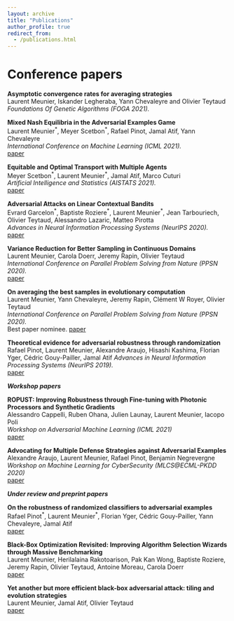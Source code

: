```yaml
---
layout: archive
title: "Publications"
author_profile: true
redirect_from:
  - /publications.html
---
```


Conference papers
======

**Asymptotic convergence rates for averaging strategies**    
Laurent Meunier, Iskander Legheraba, Yann Chevaleyre and Olivier Teytaud  
*Foundations Of Genetic Algorithms (FOGA 2021).*   


**Mixed Nash Equilibria in the Adversarial Examples Game**  
Laurent Meunier<sup>\*</sup>, Meyer Scetbon<sup>\*</sup>, Rafael Pinot, Jamal Atif, Yann Chevaleyre    
*International Conference on Machine Learning (ICML 2021).*    
[paper](https://arxiv.org/pdf/2102.06905.pdf)


**Equitable and Optimal Transport with Multiple Agents**     
Meyer Scetbon<sup>\*</sup>, Laurent Meunier<sup>\*</sup>, Jamal Atif, Marco Cuturi     
*Artificial Intelligence and Statistics (AISTATS 2021).*            
[paper](https://arxiv.org/abs/2006.07260)    


**Adversarial Attacks on Linear Contextual Bandits**      
Evrard Garcelon<sup>\*</sup>, Baptiste Roziere<sup>\*</sup>, Laurent Meunier<sup>\*</sup>, Jean Tarbouriech, Olivier Teytaud, Alessandro Lazaric, Matteo Pirotta     
*Advances in Neural Information Processing Systems (NeurIPS 2020).*     
[paper](https://arxiv.org/abs/2002.03839)     


**Variance Reduction for Better Sampling in Continuous Domains**     
Laurent Meunier, Carola Doerr, Jeremy Rapin, Olivier Teytaud     
*International Conference on Parallel Problem Solving from Nature (PPSN 2020).*     
[paper](https://arxiv.org/abs/2004.11687)     


**On averaging the best samples in evolutionary computation**     
Laurent Meunier, Yann Chevaleyre, Jeremy Rapin, Clément W Royer, Olivier Teytaud     
*International Conference on Parallel Problem Solving from Nature (PPSN 2020).*      
Best paper nominee. [paper](https://arxiv.org/abs/2004.11685)      


**Theoretical evidence for adversarial robustness through randomization**      
Rafael Pinot, Laurent Meunier, Alexandre Araujo, Hisashi Kashima, Florian Yger, Cédric Gouy-Pailler, Jamal Atif
*Advances in Neural Information Processing Systems (NeurIPS 2019).*      
[paper](https://arxiv.org/abs/1902.01148)      

***Workshop papers***


**ROPUST: Improving Robustness through Fine-tuning with Photonic Processors and Synthetic Gradients**      
Alessandro Cappelli, Ruben Ohana, Julien Launay, Laurent Meunier, Iacopo Poli      
*Workshop on Adversarial Machine Learning (ICML 2021)*      
[paper](https://openreview.net/forum?id=2cois7EhCKW)      


**Advocating for Multiple Defense Strategies against Adversarial Examples**      
Alexandre Araujo, Laurent Meunier, Rafael Pinot, Benjamin Negrevergne      
*Workshop on Machine Learning for CyberSecurity (MLCS@ECML-PKDD 2020)*      
[paper](https://arxiv.org/abs/2012.02632)      


***Under review and preprint papers***


**On the robustness of randomized classifiers to adversarial examples**      
Rafael Pinot<sup>\*</sup>, Laurent Meunier<sup>\*</sup>, Florian Yger, Cédric Gouy-Pailler, Yann Chevaleyre, Jamal Atif      
[paper](https://arxiv.org/abs/2102.10875)      


**Black-Box Optimization Revisited: Improving Algorithm Selection Wizards through Massive Benchmarking**      
Laurent Meunier, Herilalaina Rakotoarison, Pak Kan Wong, Baptiste Roziere, Jeremy Rapin, Olivier Teytaud, Antoine Moreau, Carola Doerr      
[paper](https://arxiv.org/abs/2010.04542)      


**Yet another but more efficient black-box adversarial attack: tiling and evolution strategies**      
Laurent Meunier, Jamal Atif, Olivier Teytaud      
[paper](https://arxiv.org/abs/1910.02244)      
